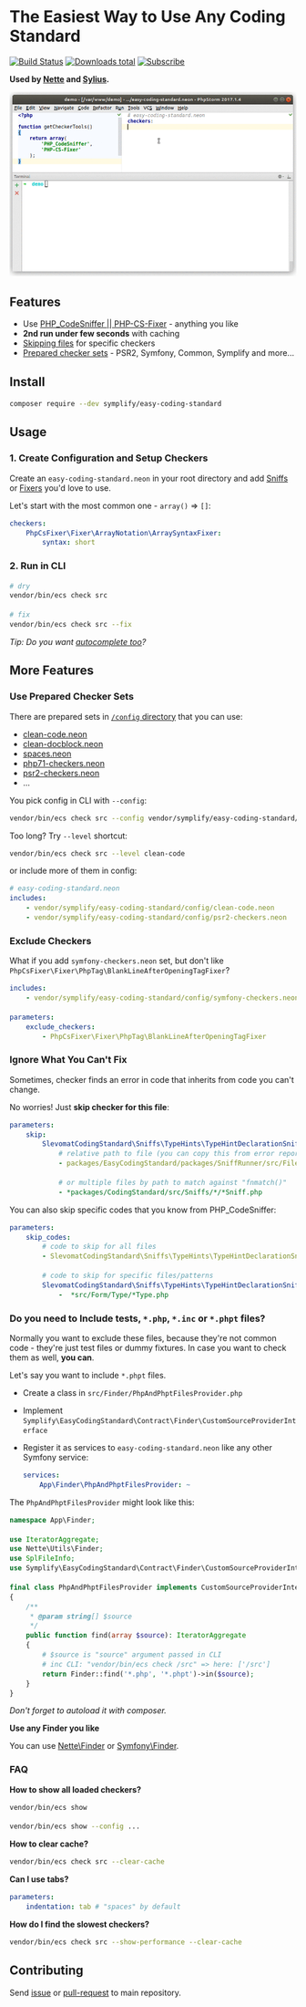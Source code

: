 # The Easiest Way to Use Any Coding Standard

[![Build Status](https://img.shields.io/travis/Symplify/EasyCodingStandard/master.svg?style=flat-square)](https://travis-ci.org/Symplify/EasyCodingStandard)
[![Downloads total](https://img.shields.io/packagist/dt/symplify/easy-coding-standard.svg?style=flat-square)](https://packagist.org/packages/symplify/easy-coding-standard)
[![Subscribe](https://img.shields.io/badge/subscribe-to--releases-green.svg?style=flat-square)](https://libraries.io/packagist/symplify%2Feasy-coding-standard)


**Used by [Nette](https://github.com/nette/coding-standard) and [Sylius](https://github.com/SyliusLabs/CodingStandard).**


![ECS-Run](docs/run-and-fix.gif)


## Features

- Use [PHP_CodeSniffer || PHP-CS-Fixer](https://www.tomasvotruba.cz/blog/2017/05/03/combine-power-of-php-code-sniffer-and-php-cs-fixer-in-3-lines/) - anything you like
- **2nd run under few seconds** with caching
- [Skipping files](#ignore-what-you-cant-fix) for specific checkers
- [Prepared checker sets](#use-prepared-checker-sets) - PSR2, Symfony, Common, Symplify and more...


## Install

```bash
composer require --dev symplify/easy-coding-standard
```

## Usage

### 1. Create Configuration and Setup Checkers

Create an `easy-coding-standard.neon` in your root directory and add [Sniffs](https://github.com/squizlabs/PHP_CodeSniffer) or [Fixers](https://github.com/FriendsOfPHP/PHP-CS-Fixer) you'd love to use.

Let's start with the most common one - `array()` => `[]`:

```yaml
checkers:
    PhpCsFixer\Fixer\ArrayNotation\ArraySyntaxFixer:
        syntax: short
```

### 2. Run in CLI

```bash
# dry
vendor/bin/ecs check src

# fix
vendor/bin/ecs check src --fix
```


*Tip: Do you want [autocomplete too](https://plugins.jetbrains.com/plugin/7060-neon-support)?*


## More Features

### Use Prepared Checker Sets

There are prepared sets in [`/config` directory](/config) that you can use: 

- [clean-code.neon](config/clean-code.neon)
- [clean-docblock.neon](config/clean-docblock.neon)
- [spaces.neon](config/common.neon)
- [php71-checkers.neon](config/php71-checkers.neon)
- [psr2-checkers.neon](config/psr2-checkers.neon)
- ...

You pick config in CLI with `--config`:

```bash
vendor/bin/ecs check src --config vendor/symplify/easy-coding-standard/config/clean-code.neon
```

Too long? Try `--level` shortcut:

```bash
vendor/bin/ecs check src --level clean-code
```

or include more of them in config:

```yaml
# easy-coding-standard.neon
includes:
    - vendor/symplify/easy-coding-standard/config/clean-code.neon
    - vendor/symplify/easy-coding-standard/config/psr2-checkers.neon
```


### Exclude Checkers

What if you add `symfony-checkers.neon` set, but don't like `PhpCsFixer\Fixer\PhpTag\BlankLineAfterOpeningTagFixer`?

```yaml
includes:
    - vendor/symplify/easy-coding-standard/config/symfony-checkers.neon

parameters:
    exclude_checkers:
        - PhpCsFixer\Fixer\PhpTag\BlankLineAfterOpeningTagFixer
```


### Ignore What You Can't Fix

Sometimes, checker finds an error in code that inherits from code you can't change. 

No worries! Just **skip checker for this file**:

```yaml
parameters:
    skip:
        SlevomatCodingStandard\Sniffs\TypeHints\TypeHintDeclarationSniff:
            # relative path to file (you can copy this from error report)
            - packages/EasyCodingStandard/packages/SniffRunner/src/File/File.php
            
            # or multiple files by path to match against "fnmatch()"
            - *packages/CodingStandard/src/Sniffs/*/*Sniff.php
```
 
You can also skip specific codes that you know from PHP_CodeSniffer:

```yaml
parameters:
    skip_codes:
        # code to skip for all files
        - SlevomatCodingStandard\Sniffs\TypeHints\TypeHintDeclarationSniff.UselessDocComment
        
        # code to skip for specific files/patterns
        SlevomatCodingStandard\Sniffs\TypeHints\TypeHintDeclarationSniff.MissingTraversableParameterTypeHintSpecification:
            -  *src/Form/Type/*Type.php
```


### Do you need to Include tests, `*.php`, `*.inc` or `*.phpt` files?

Normally you want to exclude these files, because they're not common code - they're just test files or dummy fixtures. In case you want to check them as well, **you can**.

Let's say you want to include `*.phpt` files.

- Create a class in `src/Finder/PhpAndPhptFilesProvider.php`
- Implement `Symplify\EasyCodingStandard\Contract\Finder\CustomSourceProviderInterface`
- Register it as services to `easy-coding-standard.neon` like any other Symfony service:

    ```yaml
    services:
        App\Finder\PhpAndPhptFilesProvider: ~
    ```

The `PhpAndPhptFilesProvider` might look like this:

```php
namespace App\Finder;

use IteratorAggregate;
use Nette\Utils\Finder;
use SplFileInfo;
use Symplify\EasyCodingStandard\Contract\Finder\CustomSourceProviderInterface;

final class PhpAndPhptFilesProvider implements CustomSourceProviderInterface
{
    /**
     * @param string[] $source
     */
    public function find(array $source): IteratorAggregate
    {
        # $source is "source" argument passed in CLI
        # inc CLI: "vendor/bin/ecs check /src" => here: ['/src']
        return Finder::find('*.php', '*.phpt')->in($source);
    }
}
```

*Don't forget to autoload it with composer.*

**Use any Finder you like**

You can use [Nette\Finder](https://doc.nette.org/en/finder) or [Symfony\Finder](https://symfony.com/doc/current/components/finder.html).


### FAQ 

**How to show all loaded checkers?**

```bash
vendor/bin/ecs show

vendor/bin/ecs show --config ...
```

**How to clear cache?**

```bash
vendor/bin/ecs check src --clear-cache
```

**Can I use tabs?**

```yaml
parameters:
    indentation: tab # "spaces" by default
```

**How do I find the slowest checkers?**

```bash
vendor/bin/ecs check src --show-performance --clear-cache
```


## Contributing

Send [issue](https://github.com/Symplify/Symplify/issues) or [pull-request](https://github.com/Symplify/Symplify/pulls) to main repository.

